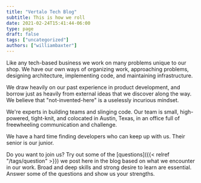 ```yaml
---
title: "Vertalo Tech Blog"
subtitle: This is how we roll
date: 2021-02-24T15:41:44-06:00
type: page
draft: false
tags: ["uncategorized"]
authors: ["williambaxter"]
---
```


Like any tech-based business we work on many problems unique to our shop.  We
have our own ways of organizing work, approaching problems, designing
architecture, implementing code, and maintaining infrastructure.

We draw heavily on our past experience in product development, and borrow just
as heavily from external ideas that we discover along the way. We believe that
"not-invented-here" is a uselessly incurious mindset.

We're experts in building teams and slinging code. Our team is small,
high-powered, tight-knit, and colocated in Austin, Texas, in an office full of
freewheeling communication and challenge.

We have a hard time finding developers who can keep up with us. Their senior
is our junior.

Do you want to join us? Try out some of the [questions]({{< relref "/tags/question" >}}) we
post here in the blog based on what we encounter in our work. Broad and deep
skills and strong desire to learn are essential. Answer some of the questions
and show us your strengths.


